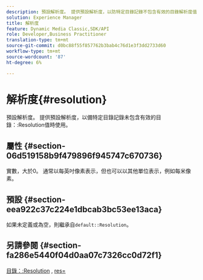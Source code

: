 ```yaml
---
description: 預設解析度。 提供預設解析度，以防特定目錄記錄不包含有效的目錄解析度值。
solution: Experience Manager
title: 解析度
feature: Dynamic Media Classic,SDK/API
role: Developer,Business Practitioner
translation-type: tm+mt
source-git-commit: d0bc88f55f857762b3bab4c76d1e3f3dd2733d60
workflow-type: tm+mt
source-wordcount: '87'
ht-degree: 6%

---
```



# 解析度{#resolution}

預設解析度。 提供預設解析度，以備特定目錄記錄未包含有效的目錄：:Resolution值時使用。

## 屬性 {#section-06d519158b9f479896f945747c670736}

實數，大於0。 通常以每英吋像素表示，但也可以以其他單位表示，例如每米像素。

## 預設 {#section-eea922c37c224e1dbcab3bc53ee13aca}

如果未定義或為空，則繼承自`default::Resolution`。

## 另請參閱 {#section-fa286e5440f04d0aa07c7326cc0d72f1}

[目錄：:Resolution](../../../../../ir-api/material-cat/image-rendering-api-ref/c-ir-material-catalog/c-ir-material-data-reference/r-ir-resolution-dataref.md#reference-6a2d64c2d72b438fade58a3391569da7) ,  [res=](../../../../../ir-api/http-protocol/image-rendering-api-ref/c-ir-http-protocol-ref/c-ir-http-protocol-command-reference/r-ir-res.md#reference-0ad9de8887144c83a6db97b4994f7c04)
